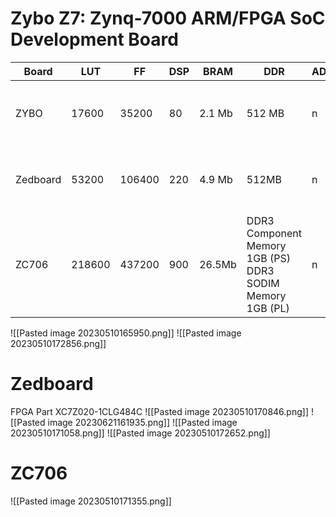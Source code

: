 
# Zybo Z7: Zynq-7000 ARM/FPGA SoC Development Board
| Board    | LUT    | FF     | DSP | BRAM   | DDR    | ADC | Processor                      |
| -------- | ------ | ------ | --- | ------ | ------ | --- | ------------------------------ |
| ZYBO     | 17600  | 35200  | 80  | 2.1 Mb | 512 MB | n   | dual core ARM Cortex-A9 MPcore |
| Zedboard | 53200  | 106400 | 220 | 4.9 Mb | 512MB  | n   | dual core ARM Cortex-A9 MPcore |
| ZC706    | 218600 | 437200 | 900 | 26.5Mb |  DDR3 Component Memory 1GB (PS) DDR3 SODIM Memory 1GB (PL)   | n   | dual core ARM Cortex-A9 MPcore | 


![[Pasted image 20230510165950.png]]
![[Pasted image 20230510172856.png]]
# Zedboard

FPGA Part XC7Z020-1CLG484C
![[Pasted image 20230510170846.png]]
![[Pasted image 20230621161935.png]]
![[Pasted image 20230510171058.png]]
![[Pasted image 20230510172652.png]]
# ZC706
![[Pasted image 20230510171355.png]]